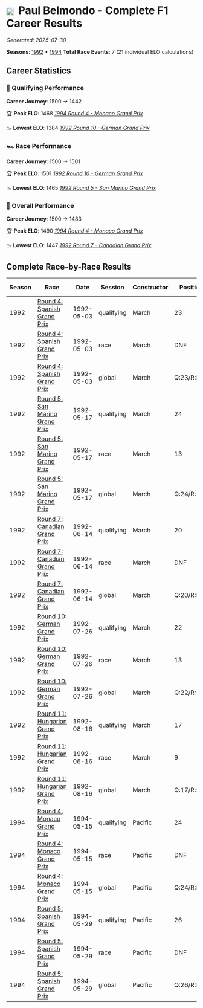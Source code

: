 # <img src="https://upload.wikimedia.org/wikipedia/commons/c/c3/Flag_of_France.svg" alt="France" width="20" height="auto" style="vertical-align: middle; margin-right: 5px;" onerror="this.outerHTML='🇫🇷'; this.style.marginRight='5px';"/> Paul Belmondo - Complete F1 Career Results

*Generated: 2025-07-30*

**Seasons**: [1992](../results/1992-season-report.md) • [1994](../results/1994-season-report.md)
**Total Race Events**: 7 (21 individual ELO calculations)

## Career Statistics

### 🏁 Qualifying Performance
**Career Journey**: 1500 → 1442

🏆 **Peak ELO**: 1468
   *[1994 Round 4 - Monaco Grand Prix](../results/1994-season-report.md#round-4-monaco-grand-prix)*

📉 **Lowest ELO**: 1384
   *[1992 Round 10 - German Grand Prix](../results/1992-season-report.md#round-10-german-grand-prix)*

### 🏎️ Race Performance
**Career Journey**: 1500 → 1501

🏆 **Peak ELO**: 1501
   *[1992 Round 10 - German Grand Prix](../results/1992-season-report.md#round-10-german-grand-prix)*

📉 **Lowest ELO**: 1465
   *[1992 Round 5 - San Marino Grand Prix](../results/1992-season-report.md#round-5-san-marino-grand-prix)*

### 🌟 Overall Performance
**Career Journey**: 1500 → 1483

🏆 **Peak ELO**: 1490
   *[1994 Round 4 - Monaco Grand Prix](../results/1994-season-report.md#round-4-monaco-grand-prix)*

📉 **Lowest ELO**: 1447
   *[1992 Round 7 - Canadian Grand Prix](../results/1992-season-report.md#round-7-canadian-grand-prix)*


## Complete Race-by-Race Results

| Season | Race | Date | Session | Constructor | Position | Starting ELO | ELO Change | Final ELO | Teammate |
|--------|------|------|---------|-------------|----------|--------------|------------|-----------|----------|
| 1992 | [Round 4: Spanish Grand Prix](../results/1992-season-report.md#round-4-spanish-grand-prix) | 1992-05-03 | qualifying | March | 23 | 1500 | -38 | 1462 | <img src="https://upload.wikimedia.org/wikipedia/commons/4/41/Flag_of_Austria.svg" alt="Austria" width="20" height="auto" style="vertical-align: middle; margin-right: 5px;" onerror="this.outerHTML='🇦🇹'; this.style.marginRight='5px';"/> Karl Wendlinger |
| 1992 | [Round 4: Spanish Grand Prix](../results/1992-season-report.md#round-4-spanish-grand-prix) | 1992-05-03 | race | March | DNF | 1500 | N/A | 1500 | <img src="https://upload.wikimedia.org/wikipedia/commons/4/41/Flag_of_Austria.svg" alt="Austria" width="20" height="auto" style="vertical-align: middle; margin-right: 5px;" onerror="this.outerHTML='🇦🇹'; this.style.marginRight='5px';"/> Karl Wendlinger |
| 1992 | [Round 4: Spanish Grand Prix](../results/1992-season-report.md#round-4-spanish-grand-prix) | 1992-05-03 | global | March | Q:23/R:DNF | 1500 | -11 | 1489 | <img src="https://upload.wikimedia.org/wikipedia/commons/4/41/Flag_of_Austria.svg" alt="Austria" width="20" height="auto" style="vertical-align: middle; margin-right: 5px;" onerror="this.outerHTML='🇦🇹'; this.style.marginRight='5px';"/> Karl Wendlinger |
| 1992 | [Round 5: San Marino Grand Prix](../results/1992-season-report.md#round-5-san-marino-grand-prix) | 1992-05-17 | qualifying | March | 24 | 1462 | -31 | 1431 | <img src="https://upload.wikimedia.org/wikipedia/commons/4/41/Flag_of_Austria.svg" alt="Austria" width="20" height="auto" style="vertical-align: middle; margin-right: 5px;" onerror="this.outerHTML='🇦🇹'; this.style.marginRight='5px';"/> Karl Wendlinger |
| 1992 | [Round 5: San Marino Grand Prix](../results/1992-season-report.md#round-5-san-marino-grand-prix) | 1992-05-17 | race | March | 13 | 1500 | -35 | 1465 | <img src="https://upload.wikimedia.org/wikipedia/commons/4/41/Flag_of_Austria.svg" alt="Austria" width="20" height="auto" style="vertical-align: middle; margin-right: 5px;" onerror="this.outerHTML='🇦🇹'; this.style.marginRight='5px';"/> Karl Wendlinger |
| 1992 | [Round 5: San Marino Grand Prix](../results/1992-season-report.md#round-5-san-marino-grand-prix) | 1992-05-17 | global | March | Q:24/R:13 | 1489 | -34 | 1455 | <img src="https://upload.wikimedia.org/wikipedia/commons/4/41/Flag_of_Austria.svg" alt="Austria" width="20" height="auto" style="vertical-align: middle; margin-right: 5px;" onerror="this.outerHTML='🇦🇹'; this.style.marginRight='5px';"/> Karl Wendlinger |
| 1992 | [Round 7: Canadian Grand Prix](../results/1992-season-report.md#round-7-canadian-grand-prix) | 1992-06-14 | qualifying | March | 20 | 1431 | -25 | 1405 | <img src="https://upload.wikimedia.org/wikipedia/commons/4/41/Flag_of_Austria.svg" alt="Austria" width="20" height="auto" style="vertical-align: middle; margin-right: 5px;" onerror="this.outerHTML='🇦🇹'; this.style.marginRight='5px';"/> Karl Wendlinger |
| 1992 | [Round 7: Canadian Grand Prix](../results/1992-season-report.md#round-7-canadian-grand-prix) | 1992-06-14 | race | March | DNF | 1465 | N/A | 1465 | <img src="https://upload.wikimedia.org/wikipedia/commons/4/41/Flag_of_Austria.svg" alt="Austria" width="20" height="auto" style="vertical-align: middle; margin-right: 5px;" onerror="this.outerHTML='🇦🇹'; this.style.marginRight='5px';"/> Karl Wendlinger |
| 1992 | [Round 7: Canadian Grand Prix](../results/1992-season-report.md#round-7-canadian-grand-prix) | 1992-06-14 | global | March | Q:20/R:DNF | 1455 | -7 | 1447 | <img src="https://upload.wikimedia.org/wikipedia/commons/4/41/Flag_of_Austria.svg" alt="Austria" width="20" height="auto" style="vertical-align: middle; margin-right: 5px;" onerror="this.outerHTML='🇦🇹'; this.style.marginRight='5px';"/> Karl Wendlinger |
| 1992 | [Round 10: German Grand Prix](../results/1992-season-report.md#round-10-german-grand-prix) | 1992-07-26 | qualifying | March | 22 | 1405 | -21 | 1384 | <img src="https://upload.wikimedia.org/wikipedia/commons/4/41/Flag_of_Austria.svg" alt="Austria" width="20" height="auto" style="vertical-align: middle; margin-right: 5px;" onerror="this.outerHTML='🇦🇹'; this.style.marginRight='5px';"/> Karl Wendlinger |
| 1992 | [Round 10: German Grand Prix](../results/1992-season-report.md#round-10-german-grand-prix) | 1992-07-26 | race | March | 13 | 1465 | +35 | 1501 | <img src="https://upload.wikimedia.org/wikipedia/commons/4/41/Flag_of_Austria.svg" alt="Austria" width="20" height="auto" style="vertical-align: middle; margin-right: 5px;" onerror="this.outerHTML='🇦🇹'; this.style.marginRight='5px';"/> Karl Wendlinger |
| 1992 | [Round 10: German Grand Prix](../results/1992-season-report.md#round-10-german-grand-prix) | 1992-07-26 | global | March | Q:22/R:13 | 1447 | +18 | 1466 | <img src="https://upload.wikimedia.org/wikipedia/commons/4/41/Flag_of_Austria.svg" alt="Austria" width="20" height="auto" style="vertical-align: middle; margin-right: 5px;" onerror="this.outerHTML='🇦🇹'; this.style.marginRight='5px';"/> Karl Wendlinger |
| 1992 | [Round 11: Hungarian Grand Prix](../results/1992-season-report.md#round-11-hungarian-grand-prix) | 1992-08-16 | qualifying | March | 17 | 1384 | +46 | 1431 | <img src="https://upload.wikimedia.org/wikipedia/commons/4/41/Flag_of_Austria.svg" alt="Austria" width="20" height="auto" style="vertical-align: middle; margin-right: 5px;" onerror="this.outerHTML='🇦🇹'; this.style.marginRight='5px';"/> Karl Wendlinger |
| 1992 | [Round 11: Hungarian Grand Prix](../results/1992-season-report.md#round-11-hungarian-grand-prix) | 1992-08-16 | race | March | 9 | 1501 | N/A | 1501 | <img src="https://upload.wikimedia.org/wikipedia/commons/4/41/Flag_of_Austria.svg" alt="Austria" width="20" height="auto" style="vertical-align: middle; margin-right: 5px;" onerror="this.outerHTML='🇦🇹'; this.style.marginRight='5px';"/> Karl Wendlinger |
| 1992 | [Round 11: Hungarian Grand Prix](../results/1992-season-report.md#round-11-hungarian-grand-prix) | 1992-08-16 | global | March | Q:17/R:9 | 1466 | +14 | 1479 | <img src="https://upload.wikimedia.org/wikipedia/commons/4/41/Flag_of_Austria.svg" alt="Austria" width="20" height="auto" style="vertical-align: middle; margin-right: 5px;" onerror="this.outerHTML='🇦🇹'; this.style.marginRight='5px';"/> Karl Wendlinger |
| 1994 | [Round 4: Monaco Grand Prix](../results/1994-season-report.md#round-4-monaco-grand-prix) | 1994-05-15 | qualifying | Pacific | 24 | 1500 | -32 | 1468 | Bertrand Gachot |
| 1994 | [Round 4: Monaco Grand Prix](../results/1994-season-report.md#round-4-monaco-grand-prix) | 1994-05-15 | race | Pacific | DNF | 1500 | N/A | 1500 | Bertrand Gachot |
| 1994 | [Round 4: Monaco Grand Prix](../results/1994-season-report.md#round-4-monaco-grand-prix) | 1994-05-15 | global | Pacific | Q:24/R:DNF | 1500 | -10 | 1490 | Bertrand Gachot |
| 1994 | [Round 5: Spanish Grand Prix](../results/1994-season-report.md#round-5-spanish-grand-prix) | 1994-05-29 | qualifying | Pacific | 26 | 1468 | -26 | 1442 | Bertrand Gachot |
| 1994 | [Round 5: Spanish Grand Prix](../results/1994-season-report.md#round-5-spanish-grand-prix) | 1994-05-29 | race | Pacific | DNF | 1500 | N/A | 1500 | Bertrand Gachot |
| 1994 | [Round 5: Spanish Grand Prix](../results/1994-season-report.md#round-5-spanish-grand-prix) | 1994-05-29 | global | Pacific | Q:26/R:DNF | 1490 | -8 | 1483 | Bertrand Gachot |
